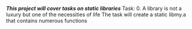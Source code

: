 ***This project will cover tasks on static libraries***
Task: 0. A library is not a luxury but one of the necessities of life
	The task will create a static libmy.a that contains numerous functions
